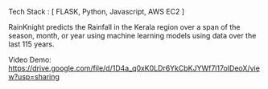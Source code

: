 Tech Stack : [ FLASK, Python, Javascript, AWS EC2 ]

RainKnight predicts the Rainfall in the Kerala region over a span of the season, month, or year using machine learning models using data over the last 115 years.



Video Demo: https://drive.google.com/file/d/1D4a_q0xK0LDr6YkCbKJYWf7l17oIDeoX/view?usp=sharing
